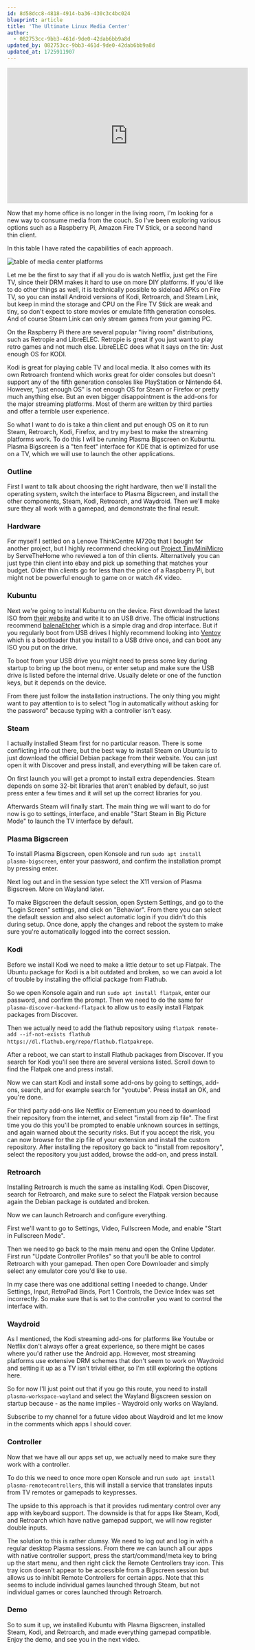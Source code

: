 ```yaml
---
id: 8d58dcc8-4818-4914-ba36-430c3c4bc024
blueprint: article
title: 'The Ultimate Linux Media Center'
author:
  - 082753cc-9bb3-461d-9de0-42dab6bb9a8d
updated_by: 082753cc-9bb3-461d-9de0-42dab6bb9a8d
updated_at: 1725911907
---
```

<iframe width="560" height="315" src="https://www.youtube-nocookie.com/embed/xg5bI1072Zw?si=YE2AyA57-VWBH145" title="YouTube video player" frameborder="0" allow="accelerometer; autoplay; clipboard-write; encrypted-media; gyroscope; picture-in-picture; web-share" referrerpolicy="strict-origin-when-cross-origin" allowfullscreen></iframe>

Now that my home office is no longer in the living room, I'm looking for a new way to consume media from the couch. So I've been exploring various options such as a Raspberry Pi, Amazon Fire TV Stick, or a second hand thin client.

In this table I have rated the capabilities of each approach.

![table of media center platforms](/assets/ultimate-media-center(3).png)

Let me be the first to say that if all you do is watch Netflix, just get the Fire TV, since their DRM makes it hard to use on more DIY platforms. If you'd like to do other things as well, it is technically possible to sideload APKs on Fire TV, so you can install Android versions of Kodi, Retroarch, and Steam Link, but keep in mind the storage and CPU on the Fire TV Stick are weak and tiny, so don't expect to store movies or emulate fifth generation consoles. And of course Steam Link can only stream games from your gaming PC.

On the Raspberry Pi there are several popular "living room" distributions, such as Retropie and LibreELEC. Retropie is great if you just want to play retro games and not much else. LibreELEC does what it says on the tin: Just enough OS for KODI.

Kodi is great for playing cable TV and local media. It also comes with its own Retroarch frontend which works great for older consoles but doesn't support any of the fifth generation consoles like PlayStation or Nintendo 64. However, "just enough OS" is not enough OS for Steam or Firefox or pretty much anything else. But an even bigger disappointment is the add-ons for the major streaming platforms. Most of therm are written by third parties and offer a terrible user experience.

So what I want to do is take a thin client and put enough OS on it to run Steam, Retroarch, Kodi, Firefox, and try my best to make the streaming platforms work. To do this I will be running Plasma Bigscreen on Kubuntu. Plasma Bigscreen is a "ten feet" interface for KDE that is optimized for use on a TV, which we will use to launch the other applications.

### Outline

First I want to talk about choosing the right hardware, then we'll install the operating system, switch the interface to Plasma Bigscreen, and install the other components, Steam, Kodi, Retroarch, and Waydroid. Then we'll make sure they all work with a gamepad, and demonstrate the final result.

### Hardware

For myself I settled on a Lenove ThinkCentre M720q that I bought for another project, but I highly recommend checking out [Project TinyMiniMicro](https://www.youtube.com/playlist?list=PLC53fzn9608B-MT5KvuuHct5MiUDO8IF4) by ServeTheHome who reviewed a ton of thin clients. Alternatively you can just type thin client into ebay and pick up something that matches your budget. Older thin clients go for less than the price of a Raspberry Pi, but might not be powerful enough to game on or watch 4K video.

### Kubuntu

Next we're going to install Kubuntu on the device. First download the latest ISO from [their website](https://kubuntu.org/getkubuntu/) and write it to an USB drive. The official instructions recommend [balenaEtcher](https://etcher.balena.io/) which is a simple drag and drop interface. But if you regularly boot from USB drives I highly recommend looking into [Ventoy](https://www.ventoy.net/en/index.html) which is a bootloader that you install to a USB drive once, and can boot any ISO you put on the drive.

To boot from your USB drive you might need to press some key during startup to bring up the boot menu, or enter setup and make sure the USB drive is listed before the internal drive. Usually delete or one of the function keys, but it depends on the device.

From there just follow the installation instructions. The only thing you might want to pay attention to is to select "log in automatically without asking for the password" because typing with a controller isn't easy.

### Steam

I actually installed Steam first for no particular reason. There is some conflicting info out there, but the best way to install Steam on Ubuntu is to just download the official Debian package from their website. You can just open it with Discover and press install, and everything will be taken care of.

On first launch you will get a prompt to install extra dependencies. Steam depends on some 32-bit libraries that aren't enabled by default, so just press enter a few times and it will set up the correct libraries for you.

Afterwards Steam will finally start. The main thing we will want to do for now is go to settings, interface, and enable "Start Steam in Big Picture Mode" to launch the TV interface by default.

### Plasma Bigscreen

To install Plasma Bigscreen, open Konsole and run `sudo apt install plasma-bigscreen`, enter your password, and confirm the installation prompt by pressing enter.

Next log out and in the session type select the X11 version of Plasma Bigscreen. More on Wayland later.

To make Bigscreen the default session, open System Settings, and go to the "Login Screen" settings, and click on "Behavior". From there you can select the default session and also select automatic login if you didn't do this during setup. Once done, apply the changes and reboot the system to make sure you're automatically logged into the correct session.

### Kodi

Before we install Kodi we need to make a little detour to set up Flatpak. The Ubuntu package for Kodi is a bit outdated and broken, so we can avoid a lot of trouble by installing the official package from Flathub.

So we open Konsole again and run `sudo apt install flatpak`, enter our password, and confirm the prompt. Then we need to do the same for `plasma-discover-backend-flatpack` to allow us to easily install Flatpak packages from Discover.

Then we actually need to add the flathub repository using `flatpak remote-add --if-not-exists flathub https://dl.flathub.org/repo/flathub.flatpakrepo`.

After a reboot, we can start to install Flathub packages from Discover. If you search for Kodi you'll see there are several versions listed. Scroll down to find the Flatpak one and press install.

Now we can start Kodi and install some add-ons by going to settings, add-ons, search, and for example search for "youtube". Press install an OK, and you're done.

For third party add-ons like Netflix or Elementum you need to download their repository from the internet, and select "install from zip file". The first time you do this you'll be prompted to enable unknown sources in settings, and again warned about the security risks. But if you accept the risk, you can now browse for the zip file of your extension and install the custom repository. After installing the repository go back to "install from repository", select the repository you just added, browse the add-on, and press install.

### Retroarch

Installing Retroarch is much the same as installing Kodi. Open Discover, search for Retroarch, and make sure to select the Flatpak version because again the Debian package is outdated and broken.

Now we can launch Retroarch and configure everything.

First we'll want to go to Settings, Video, Fullscreen Mode, and enable "Start in Fullscreen Mode".

Then we need to go back to the main menu and open the Online Updater. First run "Update Controller Profiles" so that you'll be able to control Retroarch with your gamepad. Then open Core Downloader and simply select any emulator core you'd like to use.

In my case there was one additional setting I needed to change. Under Settings, Input, RetroPad Binds, Port 1 Controls, the Device Index was set incorrectly. So make sure that is set to the controller you want to control the interface with.

### Waydroid

As I mentioned, the Kodi streaming add-ons for platforms like Youtube or Netflix don't always offer a great experience, so there might be cases where you'd rather use the Android app. However, most streaming platforms use extensive DRM schemes that don't seem to work on Waydroid and setting it up as a TV isn't trivial either, so I'm still exploring the options here.

So for now I'll just point out that if you go this route, you need to install `plasma-workspace-wayland` and select the Wayland Bigscreen session on startup because - as the name implies - Waydroid only works on Wayland.

Subscribe to my channel for a future video about Waydroid and let me know in the comments which apps I should cover.

### Controller

Now that we have all our apps set up, we actually need to make sure they work with a controller.

To do this we need to once more open Konsole and run `sudo apt install plasma-remotecontrollers`, this will install a service that translates inputs from TV remotes or gamepads to keypresses.

The upside to this approach is that it provides rudimentary control over any app with keyboard support. The downside is that for apps like Steam, Kodi, and Retroarch which have native gamepad support, we will now register double inputs.

The solution to this is rather clumsy. We need to log out and log in with a regular desktop Plasma sessions. From there we can launch all our apps with native controller support, press the start/command/meta key to bring up the start menu, and then right click the Remote Centrollers tray icon. This tray icon doesn't appear to be accessible from a Bigscreen session but allows us to inhibit Remote Controllers for certain apps. Note that this seems to include individual games launched through Steam, but not individual games or cores launched through Retroarch.

### Demo

So to sum it up, we installed Kubuntu with Plasma Bigscreen, installed Steam, Kodi, and Retroarch, and made everything gamepad compatible. Enjoy the demo, and see you in the next video.